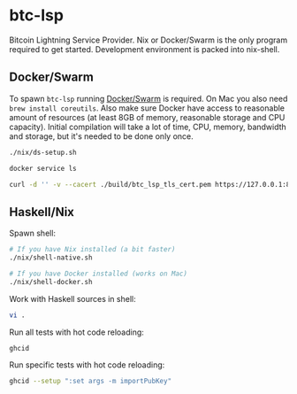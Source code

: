 # btc-lsp

Bitcoin Lightning Service Provider. Nix or Docker/Swarm is the only program required to get started. Development environment is packed into nix-shell.

## Docker/Swarm

To spawn `btc-lsp` running [Docker/Swarm](https://docs.docker.com/engine/swarm/swarm-tutorial/create-swarm/) is required. On Mac you also need `brew install coreutils`. Also make sure Docker have access to reasonable amount of resources (at least 8GB of memory, reasonable storage and CPU capacity). Initial compilation will take a lot of time, CPU, memory, bandwidth and storage, but it's needed to be done only once.

```sh
./nix/ds-setup.sh

docker service ls

curl -d '' -v --cacert ./build/btc_lsp_tls_cert.pem https://127.0.0.1:8443/BtcLsp.Service/CustodyDepositLn
```

## Haskell/Nix

Spawn shell:

```sh
# If you have Nix installed (a bit faster)
./nix/shell-native.sh

# If you have Docker installed (works on Mac)
./nix/shell-docker.sh
```

Work with Haskell sources in shell:

```sh
vi .
```

Run all tests with hot code reloading:

```sh
ghcid
```

Run specific tests with hot code reloading:

```sh
ghcid --setup ":set args -m importPubKey"
```
